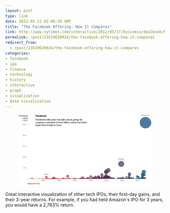 ```yaml
---
layout: post
type: link
date: 2012-05-22 02:00:28 GMT
title: "The Facebook Offering: How It Compares"
link: http://www.nytimes.com/interactive/2012/05/17/business/dealbook/how-the-facebook-offering-compares.html?utm_source=hackernewsletter&utm_medium=email
permalink: /post/23519620924/the-facebook-offering-how-it-compares
redirect_from: 
  - /post/23519620924/the-facebook-offering-how-it-compares
categories:
- facebook
- ipo
- finance
- technology
- history
- interactive
- graph
- visualization
- data visualization
---
```

<p><figure class="tmblr-full" data-orig-height="509" data-orig-width="939"><img src="assets/images/5b9a0c047bd1c6adbe86d686abaab184522b252a.png" data-orig-height="509" data-orig-width="939"></figure></p>
<p>Great interactive visualization of other tech IPOs, their first-day gains, and their 3-year returns. For example, if you had held Amazon's IPO for 3 years, you would have a 2,763% return.</p>